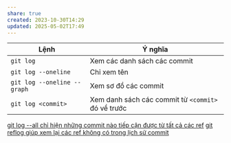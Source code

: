 ```yaml
---
share: true
created: 2023-10-30T14:29
updated: 2025-05-02T17:49
---
```

| Lệnh                        | Ý nghĩa                                            |
| --------------------------- | -------------------------------------------------- |
| `git log`                   | Xem các danh sách các commit                       |
| `git log --oneline`         | Chỉ xem tên                                        |
| `git log --oneline --graph` | Xem sơ đồ các commit                               |
| `git log <commit>`          | Xem danh sách các commit từ `<commit>` đó về trước |

[git log --all chỉ hiện những commit nào tiếp cận được từ tất cả các ref](./git%20log%20--all%20ch%E1%BB%89%20hi%E1%BB%87n%20nh%E1%BB%AFng%20commit%20n%C3%A0o%20ti%E1%BA%BFp%20c%E1%BA%ADn%20%C4%91%C6%B0%E1%BB%A3c%20t%E1%BB%AB%20t%E1%BA%A5t%20c%E1%BA%A3%20c%C3%A1c%20ref.md)
[git reflog giúp xem lại các ref không có trong lịch sử commit](../../Blob,%20tree,%20ref.%20B%C3%AAn%20trong%20Git/Ref/git%20reflog%20gi%C3%BAp%20xem%20l%E1%BA%A1i%20c%C3%A1c%20ref%20kh%C3%B4ng%20c%C3%B3%20trong%20l%E1%BB%8Bch%20s%E1%BB%AD%20commit.md)